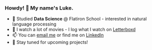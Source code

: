 ### Howdy! 🤠 My name's Luke.

<!--
**toastdeini/toastdeini** is a ✨ _special_ ✨ repository because its `README.md` (this file) appears on your GitHub profile.
-->

- 🌱 Studied **Data Science** @ Flatiron School - interested in natural language processing
- 🎥 I watch a lot of movies - I log what I watch on [Letterboxd](https://letterboxd.com/bellyaches/)
- 📫 You can [email me](mailto:lhdowker@gmail.com) or find me on [LinkedIn](https://www.linkedin.com/in/luke-dowker/)
- 👀 Stay tuned for upcoming projects!
